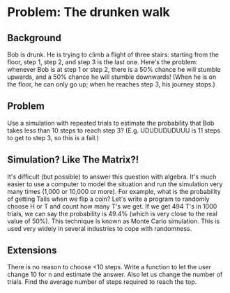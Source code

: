 # Problem: The drunken walk

## Background

Bob is drunk. He is trying to climb a flight of three stairs: starting from the floor, step 1, step 2, and step 3 is the last one.
Here's the problem: whenever Bob is at step 1 or step 2, there is a 50% chance he will stumble upwards, and a 50% chance he will stumble downwards!
(When he is on the floor, he can only go up; when he reaches step 3, his journey stops.)

## Problem

Use a simulation with repeated trials to estimate the probability that Bob takes less than 10 steps to reach step 3? (E.g. UDUDUDUDUUU is 11 steps to get to step 3, so this is a fail.)

## Simulation? Like The Matrix?!

It's difficult (but possible) to answer this question with algebra. It's much easier to use a computer to model the situation and run the simulation very many times (1,000 or 10,000 or more). For example, what is the probability of getting Tails when we flip a coin? Let's write a program to randomly choose H or T and count how many T's we get. If we get 494 T's in 1000 trials, we can say the probability is 49.4% (which is very close to the real value of 50%). This technique is known as Monte Carlo simulation. This is used very widely in several industries to cope with randomness.

## Extensions

There is no reason to choose <10 steps. Write a function to let the user change 10 for n and estimate the answer.
Also let us change the number of trials.
Find the average number of steps required to reach the top.
